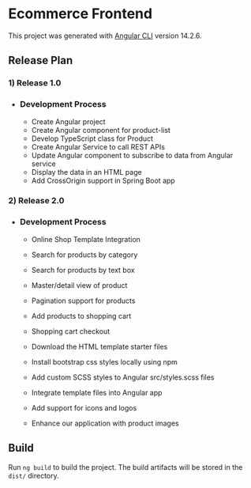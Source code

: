 # Ecommerce Frontend

This project was generated with [Angular CLI](https://github.com/angular/angular-cli) version 14.2.6.

## Release Plan

### 1) Release 1.0

- ### Development Process

  - Create Angular project
  - Create Angular component for product-list
  - Develop TypeScript class for Product
  - Create Angular Service to call REST APIs
  - Update Angular component to subscribe to data from Angular service
  - Display the data in an HTML page
  - Add CrossOrigin support in Spring Boot app

### 2) Release 2.0

- ### Development Process

  - Online Shop Template Integration
  - Search for products by category
  - Search for products by text box
  - Master/detail view of product
  - Pagination support for products
  - Add products to shopping cart
  - Shopping cart checkout

  - Download the HTML template starter files
  - Install bootstrap css styles locally using npm
  - Add custom SCSS styles to Angular src/styles.scss files
  - Integrate template files into Angular app
  - Add support for icons and logos
  - Enhance our application with product images

## Build

Run `ng build` to build the project. The build artifacts will be stored in the `dist/` directory.
